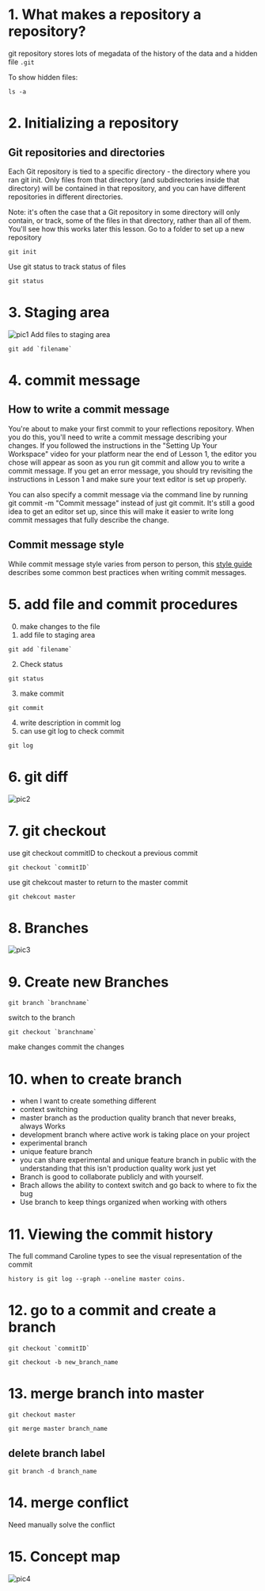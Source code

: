 # 1. What makes a repository a repository?
git repository stores lots of megadata of the history of the data and a hidden file `.git`

To show hidden files:
```
ls -a
```
# 2. Initializing a repository
## Git repositories and directories
Each Git repository is tied to a specific directory - the directory where you ran git init. Only files from that directory (and subdirectories inside that directory) will be contained in that repository, and you can have different repositories in different directories.

Note: it's often the case that a Git repository in some directory will only contain, or track, some of the files in that directory, rather than all of them. You'll see how this works later this lesson.
Go to a folder to set up a new repository
```
git init
```
Use git status to track status of files
```
git status
```
# 3. Staging area
![pic1](pic/pic1.png)
Add files to staging area
```
git add `filename`
```
# 4. commit message
## How to write a commit message
You're about to make your first commit to your reflections repository. When you do this, you'll need to write a commit message describing your changes. If you followed the instructions in the "Setting Up Your Workspace" video for your platform near the end of Lesson 1, the editor you chose will appear as soon as you run git commit and allow you to write a commit message. If you get an error message, you should try revisiting the instructions in Lesson 1 and make sure your text editor is set up properly.

You can also specify a commit message via the command line by running git commit -m "Commit message" instead of just git commit. It's still a good idea to get an editor set up, since this will make it easier to write long commit messages that fully describe the change.

## Commit message style
While commit message style varies from person to person, this [style guide](http://udacity.github.io/git-styleguide/) describes some common best practices when writing commit messages.
# 5. add file and commit procedures
0. make changes to the file
1. add file to staging area
```
git add `filename`
```
2. Check status
```
git status
```
3. make commit
```
git commit
```
4. write description in commit log
5. can use git log to check commit
```
git log
```
# 6. git diff
![pic2](pic/pic2.png)
# 7. git checkout
use git checkout commitID to checkout a previous commit
```
git checkout `commitID`
```
use git chekcout master to return to the master commit
```
git chekcout master
```
# 8. Branches
![pic3](pic/pic3.png)
# 9. Create new Branches
```
git branch `branchname`
```
switch to the branch
```
git checkout `branchname`
```
make changes
commit the changes
# 10. when to create branch
* when I want to create something different
* context switching
* master branch as the production quality branch that never breaks, always Works
* development branch where active work is taking place on your project
* experimental branch
* unique feature branch
* you can share experimental and unique feature branch in public with the understanding that this isn't production quality work just yet
* Branch is good to collaborate publicly and with yourself.
* Brach allows the ability to context switch and go back to where to fix the bug
* Use branch to keep things organized when working with others
# 11. Viewing the commit history
The full command Caroline types to see the visual representation of the commit
 ```
history is git log --graph --oneline master coins.
```
# 12. go to a commit and create a branch
```
git checkout `commitID`
```
```
git checkout -b new_branch_name
```
# 13. merge branch into master
```
git checkout master
```
```
git merge master branch_name
```
## delete branch label
```
git branch -d branch_name
```
# 14. merge conflict
Need manually solve the conflict
# 15. Concept map
![pic4](pic/pic4.png)
